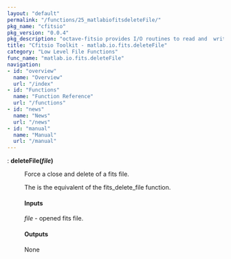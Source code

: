 ```yaml
---
layout: "default"
permalink: "/functions/25_matlabiofitsdeleteFile/"
pkg_name: "cfitsio"
pkg_version: "0.0.4"
pkg_description: "octave-fitsio provides I/O routines to read and  write FITS (Flexible Image Transport System) files."
title: "Cfitsio Toolkit - matlab.io.fits.deleteFile"
category: "Low Level File Functions"
func_name: "matlab.io.fits.deleteFile"
navigation:
- id: "overview"
  name: "Overview"
  url: "/index"
- id: "Functions"
  name: "Function Reference"
  url: "/functions"
- id: "news"
  name: "News"
  url: "/news"
- id: "manual"
  name: "Manual"
  url: "/manual"
---
```

<dl class="def">
<dt id="index-deleteFile_0028file_0029"><span class="category">: </span><span><em></em> <strong>deleteFile(<var>file</var>)</strong><a href='#index-deleteFile_0028file_0029' class='copiable-anchor'></a></span></dt>
<dd><p>Force a close and delete of a fits file.
</p>
<p>The is the equivalent of the fits_delete_file function.
</p>
<span id="Inputs"></span><h4 class="subsubheading">Inputs</h4>
<p><var>file</var> - opened fits file.
</p>
<span id="Outputs"></span><h4 class="subsubheading">Outputs</h4>
<p>None
 </p></dd></dl>